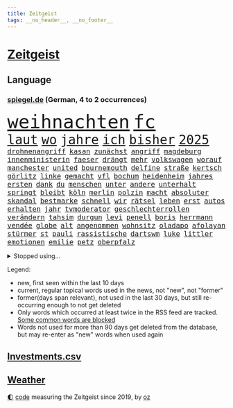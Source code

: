 ```yaml
---
title: Zeitgeist
tags: __no_header__, __no_footer__
---
```


# [Zeitgeist](https://oliz.io/zeitgeist/)

## Language

<h3><a href="https://www.spiegel.de" target="_blank">spiegel.de</a> (German, 4 to 2 occurrences)</h3>
<p style="font-family:monospace">
<span style="font-size:32pt"><a href="news_links.html#weihnachten" class="current">weihnachten</a></span>
<span style="font-size:32pt"><a href="news_links.html#fc" class="current">fc</a></span>
<br>
<span style="font-size:22pt"><a href="news_links.html#laut" class="current">laut</a></span>
<span style="font-size:22pt"><a href="news_links.html#wo" class="current">wo</a></span>
<span style="font-size:22pt"><a href="news_links.html#jahre" class="current">jahre</a></span>
<span style="font-size:22pt"><a href="news_links.html#ich" class="current">ich</a></span>
<span style="font-size:22pt"><a href="news_links.html#bisher" class="current">bisher</a></span>
<span style="font-size:22pt"><a href="news_links.html#2025" class="current">2025</a></span>
<br>
<span style="font-size:12pt"><a href="news_links.html#drohnenangriff" class="current">drohnenangriff</a></span>
<span style="font-size:12pt"><a href="news_links.html#kasan" class="current">kasan</a></span>
<span style="font-size:12pt"><a href="news_links.html#zunächst" class="current">zunächst</a></span>
<span style="font-size:12pt"><a href="news_links.html#angriff" class="current">angriff</a></span>
<span style="font-size:12pt"><a href="news_links.html#magdeburg" class="current">magdeburg</a></span>
<span style="font-size:12pt"><a href="news_links.html#innenministerin" class="current">innenministerin</a></span>
<span style="font-size:12pt"><a href="news_links.html#faeser" class="current">faeser</a></span>
<span style="font-size:12pt"><a href="news_links.html#drängt" class="current">drängt</a></span>
<span style="font-size:12pt"><a href="news_links.html#mehr" class="current">mehr</a></span>
<span style="font-size:12pt"><a href="news_links.html#volkswagen" class="current">volkswagen</a></span>
<span style="font-size:12pt"><a href="news_links.html#worauf" class="current">worauf</a></span>
<span style="font-size:12pt"><a href="news_links.html#manchester" class="current">manchester</a></span>
<span style="font-size:12pt"><a href="news_links.html#united" class="current">united</a></span>
<span style="font-size:12pt"><a href="news_links.html#bournemouth" class="current">bournemouth</a></span>
<span style="font-size:12pt"><a href="news_links.html#delfine" class="current">delfine</a></span>
<span style="font-size:12pt"><a href="news_links.html#straße" class="current">straße</a></span>
<span style="font-size:12pt"><a href="news_links.html#kertsch" class="new">kertsch</a></span>
<span style="font-size:12pt"><a href="news_links.html#görlitz" class="current">görlitz</a></span>
<span style="font-size:12pt"><a href="news_links.html#linke" class="current">linke</a></span>
<span style="font-size:12pt"><a href="news_links.html#gemacht" class="current">gemacht</a></span>
<span style="font-size:12pt"><a href="news_links.html#vfl" class="current">vfl</a></span>
<span style="font-size:12pt"><a href="news_links.html#bochum" class="current">bochum</a></span>
<span style="font-size:12pt"><a href="news_links.html#heidenheim" class="current">heidenheim</a></span>
<span style="font-size:12pt"><a href="news_links.html#jahres" class="current">jahres</a></span>
<span style="font-size:12pt"><a href="news_links.html#ersten" class="current">ersten</a></span>
<span style="font-size:12pt"><a href="news_links.html#dank" class="current">dank</a></span>
<span style="font-size:12pt"><a href="news_links.html#du" class="current">du</a></span>
<span style="font-size:12pt"><a href="news_links.html#menschen" class="current">menschen</a></span>
<span style="font-size:12pt"><a href="news_links.html#unter" class="current">unter</a></span>
<span style="font-size:12pt"><a href="news_links.html#andere" class="current">andere</a></span>
<span style="font-size:12pt"><a href="news_links.html#unterhalt" class="new">unterhalt</a></span>
<span style="font-size:12pt"><a href="news_links.html#springt" class="current">springt</a></span>
<span style="font-size:12pt"><a href="news_links.html#bleibt" class="current">bleibt</a></span>
<span style="font-size:12pt"><a href="news_links.html#köln" class="current">köln</a></span>
<span style="font-size:12pt"><a href="news_links.html#merlin" class="current">merlin</a></span>
<span style="font-size:12pt"><a href="news_links.html#polzin" class="current">polzin</a></span>
<span style="font-size:12pt"><a href="news_links.html#macht" class="current">macht</a></span>
<span style="font-size:12pt"><a href="news_links.html#absoluter" class="current">absoluter</a></span>
<span style="font-size:12pt"><a href="news_links.html#skandal" class="current">skandal</a></span>
<span style="font-size:12pt"><a href="news_links.html#bestmarke" class="current">bestmarke</a></span>
<span style="font-size:12pt"><a href="news_links.html#schnell" class="current">schnell</a></span>
<span style="font-size:12pt"><a href="news_links.html#wir" class="current">wir</a></span>
<span style="font-size:12pt"><a href="news_links.html#rätsel" class="current">rätsel</a></span>
<span style="font-size:12pt"><a href="news_links.html#leben" class="current">leben</a></span>
<span style="font-size:12pt"><a href="news_links.html#erst" class="current">erst</a></span>
<span style="font-size:12pt"><a href="news_links.html#autos" class="current">autos</a></span>
<span style="font-size:12pt"><a href="news_links.html#erhalten" class="current">erhalten</a></span>
<span style="font-size:12pt"><a href="news_links.html#jahr" class="current">jahr</a></span>
<span style="font-size:12pt"><a href="news_links.html#tvmoderator" class="current">tvmoderator</a></span>
<span style="font-size:12pt"><a href="news_links.html#geschlechterrollen" class="new">geschlechterrollen</a></span>
<span style="font-size:12pt"><a href="news_links.html#verändern" class="current">verändern</a></span>
<span style="font-size:12pt"><a href="news_links.html#tahsim" class="new">tahsim</a></span>
<span style="font-size:12pt"><a href="news_links.html#durgun" class="new">durgun</a></span>
<span style="font-size:12pt"><a href="news_links.html#levi" class="current">levi</a></span>
<span style="font-size:12pt"><a href="news_links.html#penell" class="new">penell</a></span>
<span style="font-size:12pt"><a href="news_links.html#boris" class="current">boris</a></span>
<span style="font-size:12pt"><a href="news_links.html#herrmann" class="current">herrmann</a></span>
<span style="font-size:12pt"><a href="news_links.html#vendée" class="current">vendée</a></span>
<span style="font-size:12pt"><a href="news_links.html#globe" class="current">globe</a></span>
<span style="font-size:12pt"><a href="news_links.html#alt" class="current">alt</a></span>
<span style="font-size:12pt"><a href="news_links.html#angenommen" class="current">angenommen</a></span>
<span style="font-size:12pt"><a href="news_links.html#wohnsitz" class="new">wohnsitz</a></span>
<span style="font-size:12pt"><a href="news_links.html#oladapo" class="new">oladapo</a></span>
<span style="font-size:12pt"><a href="news_links.html#afolayan" class="new">afolayan</a></span>
<span style="font-size:12pt"><a href="news_links.html#stürmer" class="current">stürmer</a></span>
<span style="font-size:12pt"><a href="news_links.html#st" class="current">st</a></span>
<span style="font-size:12pt"><a href="news_links.html#pauli" class="current">pauli</a></span>
<span style="font-size:12pt"><a href="news_links.html#rassistische" class="current">rassistische</a></span>
<span style="font-size:12pt"><a href="news_links.html#dartswm" class="current">dartswm</a></span>
<span style="font-size:12pt"><a href="news_links.html#luke" class="new">luke</a></span>
<span style="font-size:12pt"><a href="news_links.html#littler" class="new">littler</a></span>
<span style="font-size:12pt"><a href="news_links.html#emotionen" class="current">emotionen</a></span>
<span style="font-size:12pt"><a href="news_links.html#emilie" class="new">emilie</a></span>
<span style="font-size:12pt"><a href="news_links.html#petz" class="new">petz</a></span>
<span style="font-size:12pt"><a href="news_links.html#oberpfalz" class="current">oberpfalz</a></span>
</p>
<details>
<summary>Stopped using...</summary>
<p class="former" style="font-size:12pt">
mitunter(1522) bemüht(1521) strafen(1521) tieren(1520) schatten(1519) turnier(1519) verstorbenen(1519) xi(1519) feierte(1518) frühen(1518) mannes(1518) phase(1518) vorschläge(1518) ausschreitungen(1517) berühmt(1517) entschädigung(1517) erlaubt(1517) hinterlassen(1517) abgang(1516) höchste(1516) kurzem(1516) nachfolge(1516) pflege(1516) provinz(1516) schwarzen(1516) babys(1515) katastrophe(1515) kauft(1515) meldete(1515) solle(1515) trauer(1515) verabschiedet(1515) digitalisierung(1514) kamera(1514) liverpool(1514) ruhe(1514) thailand(1514) beginnen(1513) brüssel(1513) bsc(1513) hertha(1513) klaren(1513) konzerne(1513) niederländische(1513) versuch(1513) anlass(1512) flughafen(1512) folgte(1512) identifiziert(1512) keller(1512) nazis(1512) regen(1512) reichte(1512) trainieren(1512) amsterdam(1511) anbieter(1511) erteilt(1511) falsche(1511) favoriten(1511) gestoßen(1511) hieß(1511) spekuliert(1511) system(1511) ungarns(1511) verlangen(1511) österreichs(1511) beschwerden(1510) illegal(1510) schaltet(1510) zverev(1510) deutlichen(1509) gebiet(1509) park(1509) spanischen(1509) verbieten(1509) forderte(1508) gehalten(1508) großbritanniens(1508) meist(1508) 1500(1507) ebenso(1506) inszeniert(1506) tokio(1506) vorgaben(1506) abgehört(1505) entsetzen(1505) genauso(1505) schauen(1505) starten(1505) echten(1502) 23(1501) hotels(1501) erkenntnisse(1500) überschwemmungen(1500) hielten(1499) stieg(1499) bäume(1498) frankwalter(1498) bundesgerichtshof(1497) eigener(1497) mehrfach(1497) kevin(1496) einschätzung(1495) katholischen(1495) analysiert(1494) begriff(1494) schießen(1493) ökonomen(1491) kräfte(1487) abhängig(1484) iranischen(1484) automatisch(1482) kiew(1476) überfall(1475) dauert(1473) startup(1470) entspannt(1465) missbrauchs(1461) aktionen(1453) zusätzliche(1451) gewinne(1412) carlos(1371) strecken(1349) interessen(1321) forschende(1312) fußballnationalmannschaft(1309) tennisstar(1287) fachkräftemangel(1266) russen(1246) weibliche(1218) exil(1207) tiger(1171) demo(1156) älteste(1154) volksverhetzung(1138) hendrik(1136) rande(1116) unserem(1108) schloss(1092) sank(1087) verabschieden(1083) erschwert(1076) bat(1066) ben(1060) verkündete(1058) überwachung(1058) gezwungen(1042) einheit(1036) mut(1023) unmittelbar(1006) schneiden(1005) kriegsverbrechen(996) kriegsbeginn(992) links(979) nationalelf(975) erlauben(971) hammer(946) unterlag(943) schlamm(941) harter(936) viral(933) sinne(921) kandidat(916) newsletter(893) finde(890) deutsch(889) erlegen(874) äußerst(862) antony(858) peru(838) nackt(828) gerechtfertigt(824) feierten(819) kontroverse(809) branchen(805) angreifen(799) nationaltrainer(799) dokumentieren(796) lionel(791) bergen(786) parolen(783) auszeichnung(781) künstlicher(767) billigt(761) uskonzern(761) gesprengt(754) singt(750) tabu(748) verbrenner(746) deutschlandticket(742) dfbelf(735) technische(733) asylbewerber(722) flogen(722) mächtige(720) tourismus(713) day(700) venedig(700) ansicht(696) zufällig(695) demonstriert(693) landwirte(692) gedenken(690) alcaraz(679) startups(677) bürokratie(669) nagelsmann(668) 5000(666) generäle(662) unruhe(659) außergewöhnlich(654) wegner(654) attackieren(649) stil(645) eingeladen(635) jugend(635) erfolgen(621) bundesligist(614) wrack(610) alexandra(606) gewalttaten(602) zeuge(602) härtere(597) durchgesetzt(595) zurückgetreten(594) urlauber(591) victor(591) getrieben(584) erstem(577) versteckt(576) evakuierung(574) schönsten(563) absurd(561) pilot(561) vorgenommen(561) beruft(559) schockiert(557) popp(556) objekte(550) zahlungen(547) sandra(544) älterer(540) errichtet(537) renommierten(537) stock(537) einbringen(535) anderthalb(526) schweigt(524) ärmelkanal(513) eauto(511) victoria(511) spdchef(508) lagen(503) surfen(499) argentiniens(493) nächster(490) wegovy(488) lady(483) chancenlos(480) rasche(479) airport(473) körperliche(469) nordkoreas(469) amerikanischen(468) dauerte(468) wahrzeichen(468) bbc(463) rechtsextremisten(463) technisch(462) gewechselt(460) arena(456) uswahl(454) fußballfans(442) mützenich(442) rolf(442) nagel(439) fehlte(437) duo(430) königshaus(428) verschickt(425) mars(420) tennisspieler(418) israelischem(411) beteiligung(409) hamasanführer(408) bestätigte(401) einfachen(398) parlamentarier(394) usschauspieler(392) abfall(390) häftlinge(390) barbara(385) bettina(384) bären(382) claus(382) hamasmassaker(381) sprecherin(381) gewaltsam(379) haderte(379) torjäger(378) staatsanwälte(377) geheimnisse(369) nass(366) oscarpreisträgerin(363) religiösen(361) wahre(357) usdemokraten(356) unruhen(354) finanzen(353) erschoss(351) anhebung(347) umfangreiche(346) starkwatzinger(343) haut(342) mangelnde(336) ordentlich(333) hochwasser(328) audi(324) minus(322) chrome(319) verwehrt(319) berühmteste(317) musikerin(317) weltstar(316) katz(315) japaner(312) meere(310) senator(308) great(307) gitarrist(301) sophie(301) go(300) inakzeptabel(300) bundestagsabgeordnete(299) kontroversen(299) lutz(299) angeordnet(296) hauptdarstellerin(296) nationalsozialismus(295) 64(294) fressen(294) solches(289) apotheker(287) zoo(286) chinesisches(285) zentimeter(284) verlorene(279) virus(278) bear(277) rollstuhl(271) f(266) kaputt(265) verbraucherpreise(264) vizepräsident(263) internen(262) kigenerierte(262) vorab(262) halbzeit(258) filmset(256) techmilliardär(256) beeindruckende(253) josh(252) arbeitszeiten(251) tragödie(251) menschenrechtler(249) rechtsradikale(249) titanic(248) zusätzlichen(248) widmet(247) balkon(246) bedingung(245) einbruch(245) statistische(244) alias(243) dürre(242) billionen(241) denkbar(241) bedrohen(240) netzwerke(239) sammlung(239) einheimische(238) graz(236) wohngebiet(235) mathieu(229) angelegte(228) aufräumarbeiten(228) jahrhunderts(228) sparkurs(228) szenarien(227) etappe(226) lachgas(226) rechnung(226) straßenbahn(226) beck(224) hunderttausenden(224) normalität(223) überflutungen(223) fahrern(222) behindern(220) beleidigung(218) nadal(218) schlägen(218) grenzkontrollen(217) umweltschützer(217) laufender(216) anlegen(214) kundschaft(214) vorfalls(213) wahlrecht(212) packt(211) johnson(210) champagner(208) verleumdung(205) impfstoffe(204) vodafone(203) komiker(202) magischen(202) aufkommen(201) ausbreitung(201) enorme(199) heimspiel(199) stärkere(199) propalästinensischer(198) spanier(198) verdachtsfall(198) buhlt(197) feindbild(197) protestierte(197) absagen(195) verschärfung(194) azubis(193) befragen(193) kulturschaffende(192) wüst(192) gewaltigen(191) haie(191) aufsteigen(189) gefährliches(189) korrekt(189) moderatorin(189) nachrichtenagentur(189) sprengen(189) bildungsministerium(188) chris(188) esprit(188) grand(188) match(188) wandern(188) basketballliga(183) matthew(183) usbehörden(182) schwule(180) spreche(180) usrapper(180) würdigt(180) jeremy(178) satire(178) hinein(177) stationen(177) 650(176) double(176) sicherheitsberater(176) fernseher(175) unterbrechen(175) 25jährige(172) hut(172) sätzen(172) white(172) 2002(171) /(170) lohn(170) surfer(169) verpflichtend(169) ohr(168) youtuber(168) co₂ausstoß(167) aufgetreten(166) erlangte(166) nachträglich(166) sprengung(166) einfachere(165) häusliche(165) interaktiven(165) ursprünglich(165) blaue(164) fußballspiel(164) kurioser(164) aggressiven(162) vermummte(162) vertrauliche(162) gleichen(161) hubert(161) jusochef(161) mac(161) magabewegung(161) türmer(161) beträgt(159) danke(159) lindenberg(159) wärmewende(158) schult(157) übertragung(157) surrealen(156) fabian(155) mick(155) raue(154) englischer(153) immobilienkrise(153) 27jähriger(152) funktionen(152) stromausfällen(152) wählten(152) fitnessstudio(151) königliche(151) firmenpleiten(150) müdigkeit(150) mcdonald's(149) gefühlen(147) usautobauer(147) widersprechen(147) glaube(146) kandidieren(146) kulturelle(146) spacex(146) gazastadt(145) vorherigen(145) dieselbe(144) indiens(144) strenge(144) kunstwerk(143) stünden(143) schalteten(142) auszugeben(140) küren(140) recap(140) rützels(140) sparkasse(140) schilderte(137) bundespolitik(136) bemühungen(135) gregg(135) inlandsgeheimdienst(135) pretty(135) ungemütlich(135) follower(134) frisches(134) gallagher(133) noel(133) spdabgeordneter(133) verpflichtung(133) abnehmspritzen(132) fritz(131) kriselnde(131) ostbeauftragter(131) absolviert(130) gesundheitliche(130) äußersten(130) bundesnetzagentur(129) heldin(129) lass(129) wohnraum(129) archäologin(128) aufschlag(128) berufsalltag(128) einjähriger(128) covorsitzenden(127) diskurs(127) kannte(127) sozialdemokrat(126) 36jährige(125) beschrieb(125) drohenden(125) grandslamtitel(125) kubicki(125) erklärungsnot(124) komponisten(124) thailändischen(124) bergsteiger(123) eigenschaften(123) haar(123) melania(123) merz'(123) klappen(122) metin(122) ordnen(121) philadelphia(121) personalie(120) rivalisierende(118) wischen(118) kontrahenten(117) stell(117) symbole(117) taucher(117) 81(115) hauptquartier(115) monatelangen(115) one(115) hetze(114) 29jährige(113) eisbären(113) lautet(113) vorstände(113) slogan(112) forscherteam(111) halfen(111) keime(111) renommiertesten(111) vorgegangen(111) widerspruch(110) ausgebildeten(109) möglichem(109) traten(109) versprach(109) führungsriege(108) gelber(108) besorgte(107) modekette(107) zustimmung(107) wahlbetrug(106) konjunkturflaute(105) lukaschenko(105) reformieren(104) vorschlägen(104) abtreibung(103) bedrohlich(103) eingeschlossen(103) male(103) uboot(103) 82(102) fremd(102) konzerts(102) eindeutige(101) hessische(101) innenstädten(101) romantik(101) düfte(100) hergestellt(100) ozempic(100) tagesordnung(100) waschen(100) anziehen(99) dichtmachen(99) investments(99) komitees(99) formiert(98) fotograf(98) jährlichen(98) windsor(98) heldinnen(97) poesie(97) wiederentdeckt(97) busunfall(96) drohten(96) prallen(96) vorlesen(96) gravierend(95) organisierte(95) randale(95) etfs(94) finanzexperten(94) streichung(94) harren(93) mutig(93) nbalegende(93) schaulustige(93) tüv(93) chicago(92) kaserne(92) organisationen(92) aufarbeiten(91) bemerkbar(91) doping(91) drohmails(91) messerverbot(91) sexualdelikt(91) südseeinseln(91) ubahn(91) bentancur(90) dauerstreit(90) drogeneinfluss(90) höchstpersönlich(90) makel(90) monatelange(90) prügelattacke(90) rodrigo(90) delegierten(89) logan(89) niedergegangen(89) rührt(89) sinner(89) ampeln(88) professionell(88) tasse(88) arne(87) hauptsache(87) hochzeitsgesellschaft(87) korallen(87) ralph(87) schwersten(87) tempel(87) berry(86) betreuen(86) cem(86) doku(86) erfahre(86) lehrkraft(86) liam(86) mine(86) spielende(86) wechselten(86) wolfsburger(86) özdemir(86) alarmierende(85) di(85) katastrophen(85) ukraines(85) 55(84) behaupteten(84) familienvater(84) felder(84) jakob(84) rechtswidrig(84) wahlkampagne(84) zurückgeworfen(84) freigestellt(83) lobende(83) neuling(83) 11000(82) ausprobieren(82) bruchteil(82) california(82) kurt(82) oasis(82) spazierte(82) absurder(81) gelangen(81) mariah(81) populärer(81) baggerfahrer(80) kanzlerfrage(80) mobiltelefon(80) pressesprecher(80) scheidende(80) segelt(80) hungerkrise(79) höherem(79) lesungen(79) shake(79) storm(79) tausendmal(79) klärung(78) scheiterns(78) sicherheitspaket(78) strukturen(78) umbauen(78) vorgemacht(78) xchef(78) alarmsignal(77) call(77) diplomatie(77) priester(77) sogenanntem(77) tusk(77) unschädlich(77) beeinflusst(76) gedicht(76) guardian(76) māori(76) omar(76) stimmten(76) werkzeug(76) your(76) 02(75) 95(75) bundesbankpräsident(75) jüterbog(75) leipziger(75) pablo(75) pamela(75) pkk(75) sicheren(75) tatorts(75) antisemitisch(74) erstellt(74) hochburg(74) kambodscha(74) keeperin(74) marino(74) rebecca(74) regulierung(74) torhüterin(74) wegzug(74) 87(73) auswärtssieg(73) hvaldimir(73) spionagewal(73) vorstellbar(73) überfalls(73) ableiten(72) comebacktour(72) jochen(72) maurer(72) starshiprakete(72) steif(72) wesentlich(72) auslandsreise(71) usjustizministerium(71) cduabgeordnete(70) geringe(70) radikalisierte(70) uskriegsschiffs(70) uss(70) musikvideo(69) produzentin(69) schuf(69) unosicherheitsrat(69) ausgehen(68) befragten(68) bemerkung(68) bka(68) expandieren(68) fell(68) flexibilität(68) formular(68) hill(68) miller(68) populären(68) sotschi(68) dancing(67) dokumentarfilm(67) medienvertreter(67) osteuropa(67) paraguay(67) schönheitsideale(67) sirenen(67) son(67) altersgruppe(66) einrichten(66) fregatte(66) grenzübergang(66) krefeld(66) kreuzes(66) kulturen(66) ohio(66) bauarbeiter(65) beschlagnahmen(65) beschossen(65) galerie(65) gewaltdelikten(65) tricksereien(65) usgeschäft(65) waffeneinsatz(65) austragen(64) entschärft(64) regulär(64) direktor(63) edward(63) leistungsfähigere(63) linkin(63) bundespräsidenten(62) direction(62) hof(62) macheten(62) onlineplattformen(62) rollstuhlfahrer(62) speziell(62) starkwatzingers(62) techbranche(62) uschiphersteller(62) autokratien(61) heimarbeit(61) tatjana(61) allenfalls(60) finnische(60) morgens(60) regnet(60) reichs(60) spielabbruch(60) verlobte(60) verschwörungstheoretiker(60) anwalts(59) beisein(59) interkontinentalrakete(59) klavier(59) schreckensszenario(59) sportdirektor(59) spotten(59) unterwäsche(59) bedenkliche(58) einzigen(58) ibrahim(58) ilkosascha(58) kindesmissbrauchs(58) kowalczuk(58) nutztiere(58) osnabrücker(58) schlaganfall(58) eva(57) first(57) grünheide(57) neumarkt(57) nrwministerpräsident(57) nützen(57) teslafabrik(57) usgeschichte(57) vermasselt(57) 43jährige(56) abos(56) lesetipps(56) regierungsbündnis(56) schwerste(56) weiterem(56) 58jährige(55) ahnt(55) t(55) besiedelten(54) dance(54) economy(53) musikalischen(53) 1999(52) dallas(52) ehrgeizig(52) fiktive(52) gegnern(52) grünenchefs(52) husten(52) leaks(52) psychogramm(52) beschwört(51) billiger(51) bryan(51) düsteres(51) erzbischof(51) gewahrt(51) identifizieren(51) tennislegende(51) zaragoza(51) zerstörer(51) durchkreuzt(50) endgültige(50) essens(50) harmlos(50) jemenitischen(50) oppositionsführer(50) pinkelt(50) sozialdemokratie(50) unicef(50) verkehrs(50) verrückt(50) ansichten(49) bunkern(49) handballbund(49) ilk(49) psychoterrorvorwürfe(49) vertrauensvolle(49) weltuntergang(49) zermürbt(49) çağla(49) georgische(48) göttingen(48) lungenentzündung(48) sandkasten(48) tolan(48) unipräsident(48) attraktivität(47) evangelische(47) interviewt(47) karoline(47) kriegsschiff(47) langlebigkeit(47) panikattacken(47) tsg(47) verborgenen(47) parks(46) selbstmord(46) vereint(46) werkschließungen(46) hüfte(45) spiegelauslandschef(45) verbündeter(45) wanderwitz(45) aggressiver(44) ausgekundschaftet(44) bosnienherzegowina(44) brady(44) bundesparteitag(44) saporischschja(44) schwachkopf(44) schäumt(44) beschränken(43) chip(43) einstellung(43) regierungserklärung(43) aufhörte(42) maler(42) minecraft(42) missfallen(42) pflegeversicherung(42) pink(42) supermodel(42) verbleib(42) aires(41) buenos(41) bundeskanzleramt(41) deportation(41) erkennbar(41) navy(41) notfälle(41) unbewohnbar(41) uszerstörer(41) badezimmer(40) dienstreisen(40) dreck(40) fdpvize(40) junges(40) kotropfen(40) kritischem(40) medikaments(40) mo(40) sweeney(40) tal(40) verlieben(40) canterbury(39) no(39) sprüchen(39) teslagegner(39) weißes(39) 42jährige(38) massenabschiebung(38) umwege(38) vergessene(38) wahlkampfgetöse(38) buxtehude(37) flutkatastrophe(37) ingenieure(37) legislatur(37) nationalteam(37) schiedsgericht(37) besteuern(36) gary(36) gerhard(36) non(36) puren(36) zivilisation(36) hauptdarsteller(35) spdfraktionschef(35) videospielen(35) wright(35) fraktionen(34) jinping(34) leib(34) modekonzerns(34) oberstem(34) payne(34) raschen(34) reunion(34) tauscht(34) weltordnung(34) abschrecken(33) akte(33) andré(33) costner(33) odessa(33) oscarpreisträgern(33) tuchel(33) wachsenden(33) wc(33) aufgeklärt(32) ausgehoben(32) buchtipps(32) defekt(32) erkranken(32) grünenparteitag(32) jake(32) netanyahuregierung(32) orchester(32) rocken(32) sorgenkinder(32) 72(31) decathlon(31) femizide(31) food(31) neuerdings(31) taschengeld(31) wachsender(31) wettbewerbsdruck(31) anklicken(30) göttinger(30) machtlos(30) vollstrecker(30) glücksfall(29) liedermacher(29) luftabwehr(29) qual(29) spiderman(29) zurückgeben(29) armin(28) gegenseite(28) intranet(28) laschet(28) legendär(28) misstrauisch(28) shell(28) suizidgedanken(28) unterschiedlichen(28) zerschlagen(28) überzieht(28) abifeier(27) eingeweiht(27) entschluss(27) kompetenz(27) lohnerhöhung(27) eiferern(26) longoria(26) nebenwirkungen(26) rwe(26) ukrainern(26) fluchtnovelle(25) spagat(25) bewältigen(24) braun(24) dreesen(24) janchristian(24) mahnmal(24) odenwaldschule(24) onlineportal(24) personalien(24) systematischen(24) auserkoren(23) cent(23) einschüchterung(23) gruppenantrag(23) kompromisse(23) kupjansk(23) romeo(23) süddeutsche(23) tauchern(23) umzugehen(23) vwbetriebsrat(23) wahldebakel(23) zugesprochen(23) zünden(23) dammbruch(22) desinteresse(22) erfolgsrezept(22) ey(22) grafschaft(22) konzernen(22) zugestellte(22) gladiator(21) kapituliert(21) kindergarten(21) lufthansamaschine(21) milliardenhöhe(21) ridley(21) schadet(21) vierteljahrhundert(21) garden(20) gipfeltreffen(20) maischberger(20) populistin(20) schräge(20) square(20) aiwanger(19) burgern(19) giuliani(19) index(19) rudy(19) schärfste(19) sendungen(19) zollfahnder(19) duty(18) leugnet(18) martialische(18) neuerliche(18) städtetag(18) zurückgestellt(18) abgestimmt(17) augsburggablingen(17) baalbek(17) barfuß(17) cox(17) gegenseitiger(17) lissabon(17) missbrauchen(17) postkarten(17) queeren(17) unverständnis(17) amazonas(16) bauten(16) clever(16) kurdischen(16) möchten(16) trumpberater(16) verstoß(16) chalamet(15) demontiert(15) einzigartig(15) lieferwagen(15) schwache(15) timothée(15) trumpwähler(15) türmen(15) ampelbruch(14) elektronische(14) fähigkeit(14) reiches(14) shakespeare(14) bedient(13) dubiosen(13) solange(13) ungemütliche(13) jahrhundertunwetter(12) lambsdorff(12) nutzung(12) platzen(12) sachse(12) soli(12) unoklimakonferenz(12) verabreicht(12) elektroantrieb(11) fußballklub(11) gewählter(11) glatt(11) profil(11)
</p>
</details>
<p>Legend:
<ul>
<li><span class="new">new</span>, first seen within the last 10 days</li>
<li><span class="current">current</span>, regular topical words used in the news, not "new", not "former"</li>
<li><span class="former">former(days span relevant)</span>, not used in the last 30 days, but still re-occurring enough to not get deleted</li>
<li>Only words which occurred at least twice in the RSS feed are tracked. <a href="language/filters.py">Some common words are blocked</a></li>
<li>Words not used for more than 90 days get deleted from the database, but may re-enter as "new" words when used again</li>
</ul>
</p>

## [Investments](investments.html)[.csv](investments.csv)

## [Weather](weather.html)

<footer>
<a href="javascript:toggleTheme()" class="nav">🌓</a>
<a href="https://github.com/ooz/zeitgeist">code</a> measuring the Zeitgeist since 2019, by <a href="https://oliz.io">oz</a>
</footer>
